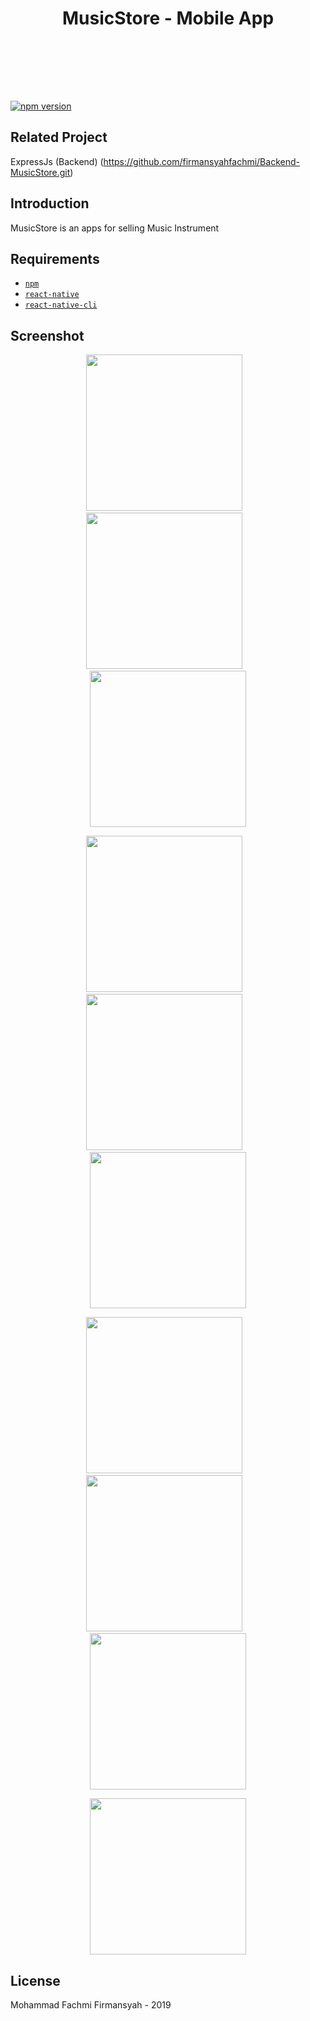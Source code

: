 <h1 align="center">MusicStore - Mobile App</h1><br/><br/>


<br/><br/>

<a href="#">
  <img src="https://img.shields.io/badge/React%20Native-0.60-blue.svg?style=flat-square" alt="npm version">
</a>


## Related Project
ExpressJs (Backend) (https://github.com/firmansyahfachmi/Backend-MusicStore.git)

## Introduction

MusicStore is an apps for selling Music Instrument 


## Requirements
* [`npm`](https://www.npmjs.com/get-npm)
* [`react-native`](https://facebook.github.io/react-native/docs/getting-started)
* [`react-native-cli`](https://facebook.github.io/react-native/docs/getting-started)

 
## Screenshot
 <p align="center">
    <span>
      <img src="https://user-images.githubusercontent.com/52324743/67632190-078d4f00-f8d3-11e9-8f2c-6f11de0eafcd.png" width="250px" />
      &nbsp;&nbsp;
      <img src="https://user-images.githubusercontent.com/52324743/67632194-183dc500-f8d3-11e9-9608-ced82ef480d4.png" width="250px" />
      &nbsp;&nbsp;
      <img src="https://user-images.githubusercontent.com/52324743/67632200-2e4b8580-f8d3-11e9-9913-a7e96eea5390.png" width="250px" />
    </span>
  </p>
   <p align="center">
    <span>
      <img src="https://user-images.githubusercontent.com/52324743/67632216-605ce780-f8d3-11e9-8cfe-bde6464910d0.png" width="250px" />
      &nbsp;&nbsp;
      <img src="https://user-images.githubusercontent.com/52324743/67632222-75d21180-f8d3-11e9-9f29-217405705fef.png" width="250px" />
      &nbsp;&nbsp;
      <img src="https://user-images.githubusercontent.com/52324743/67632224-7f5b7980-f8d3-11e9-9fa0-bad1f8805314.png" width="250px" />
    </span>
  </p>
  <p align="center">
    <span>
      <img src="https://user-images.githubusercontent.com/52324743/67632234-ac0f9100-f8d3-11e9-8173-2717ba10b126.png" width="250px" />
      &nbsp;&nbsp;
      <img src="https://user-images.githubusercontent.com/52324743/67632249-be89ca80-f8d3-11e9-9efa-b39279c873e7.png" width="250px" />
      &nbsp;&nbsp;
      <img src="https://user-images.githubusercontent.com/52324743/67632255-cc3f5000-f8d3-11e9-9f20-4d98807c2370.png" width="250px" />
    </span>
  </p>
  <p align="center">
    <span>
      <img src="https://user-images.githubusercontent.com/52324743/67632273-04df2980-f8d4-11e9-9e7b-0e62544646a3.png" width="250px" />
    </span>
  </p>
 
  
   
## License
Mohammad Fachmi Firmansyah - 2019

